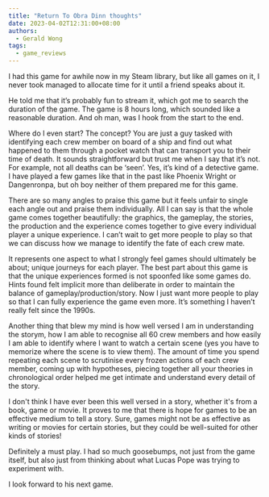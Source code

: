 ```yaml
---
title: "Return To Obra Dinn thoughts"
date: 2023-04-02T12:31:00+08:00
authors:
  - Gerald Wong
tags:
  - game_reviews
---
```


I had this game for awhile now in my Steam library, but like all games on it, I never took managed to allocate time for it until a friend speaks about it. 

<!--more-->

He told me that it’s probably fun to stream it, which got me to search the duration of the game. 
The game is 8 hours long, which sounded like a reasonable duration. 
And oh man, was I hook from the start to the end.

Where do I even start? 
The concept? 
You are just a guy tasked with identifying each crew member on board of a ship and find out what happened to them through a pocket watch that can transport you to their time of death. 
It sounds straightforward but trust me when I say that it’s not. 
For example, not all deaths can be ‘seen’. 
Yes, it’s kind of a detective game.
I have played a few games like that in the past like Phoenix Wright or Dangenronpa, but oh boy neither of them prepared me for this game.

There are so many angles to praise this game but it feels unfair to single each angle out and praise them individually. 
All I can say is that the whole game comes together beautifully: the graphics, the gameplay, the stories, the production and the experience comes together to give every individual player a unique experience.
I can’t wait to get more people to play so that we can discuss how we manage to identify the fate of each crew mate.

It represents one aspect to what I strongly feel games should ultimately be about; unique journeys for each player. 
The best part about this game is that the unique experiences formed is not spoonfed like some games do. 
Hints found felt implicit more than deliberate in order to maintain the balance of gameplay/production/story. 
Now I just want more people to play so that I can fully experience the game even more. 
It’s something I haven’t really felt since the 1990s.

Another thing that blew my mind is how well versed I am in understanding the storym, how I am able to recognise all 60 crew members and how easily I am able to identify where I want to watch a certain scene (yes you have to memorize where the scene is to view them). 
The amount of time you spend repeating each scene to scrutinise every frozen actions of each crew member, coming up with hypotheses, piecing together all your theories in chronological order helped me get intimate and understand every detail of the story. 

I don't think I have ever been this well versed in a story, whether it's from a book, game or movie. 
It proves to me that there is hope for games to be an effective medium to tell a story. 
Sure, games might not be as effective as writing or movies for certain stories, but they could be well-suited for other kinds of stories!

Definitely a must play. 
I had so much goosebumps, not just from the game itself, but also just from thinking about what Lucas Pope was trying to experiment with.

I look forward to his next game.


